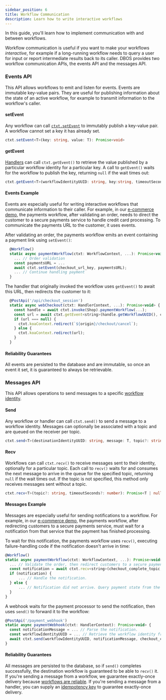 ```yaml
---
sidebar_position: 6
title: Workflow Communication
description: Learn how to write interactive workflows
---
```


In this guide, you'll learn how to implement communication with and between workflows.

Workflow communication is useful if you want to make your workflows _interactive_, for example if a long-running workflow needs to query a user for input or report intermediate results back to its caller.
DBOS provides two workflow communication APIs, the events API and the messages API.

### Events API

This API allows workflows to emit and listen for events.
Events are immutable key-value pairs.
They are useful for publishing information about the state of an active workflow, for example to transmit information to the workflow's caller.

#### setEvent

Any workflow can call [`ctxt.setEvent`](../reference/contexts#workflowctxtsetevent) to immutably publish a key-value pair.
A workflow cannot set a key it has already set.

```typescript
ctxt.setEvent<T>(key: string, value: T): Promise<void>
```

#### getEvent

[Handlers](../tutorials/http-serving-tutorial.md#handlers) can call `ctxt.getEvent()` to retrieve the value published by a particular workflow identity for a particular key.
A call to `getEvent()` waits for the workflow to publish the key, returning `null` if the wait times out:

```typescript
ctxt.getEvent<T>(workflowIdentityUUID: string, key:string, timeoutSeconds?: number);
```

#### Events Example

Events are especially useful for writing interactive workflows that communicate information to their caller.
For example, in our [e-commerce demo](https://github.com/dbos-inc/dbos-demo-apps/tree/main/e-commerce), the payments workflow, after validating an order, needs to direct the customer to a secure payments service to handle credit card processing.
To communicate the payments URL to the customer, it uses events.

After validating an order, the payments workflow emits an event containing a payment link using `setEvent()`:

```javascript
  @Workflow()
  static async paymentWorkflow(ctxt: WorkflowContext, ...): Promise<void> {
    ... // Order validation
    const paymentsURL = ...
    await ctxt.setEvent(checkout_url_key, paymentsURL);
    ... // Continue handling payment
  }
```

The handler that originally invoked the workflow uses `getEvent()` to await this URL, then redirects the customer to it:

```javascript
  @PostApi('/api/checkout_session')
  static async webCheckout(ctxt: HandlerContext, ...): Promise<void> {
    const handle = await ctxt.invoke(Shop).paymentWorkflow(...);
    const url = await ctxt.getEvent<string>(handle.getWorkflowUUID(), checkout_url_key);
    if (url === null) {
      ctxt.koaContext.redirect(`${origin}/checkout/cancel`);
    } else {
      ctxt.koaContext.redirect(url);
    }
  }
```

#### Reliability Guarantees

All events are persisted to the database and are immutable, so once an event it set, it is guaranteed to always be retrievable.

### Messages API
This API allows operations to send messages to a specific [workflow identity](./workflow-tutorial#workflow-identity).

#### Send

Any workflow or handler can call `ctxt.send()` to send a message to a workflow identity.
Messages can optionally be associated with a topic and are queued on the receiver per topic.

```typescript
ctxt.send<T>(destinationIdentityUUID: string, message: T, topic?: string): Promise<void>;
```

#### Recv

Workflows can call `ctxt.recv()` to receive messages sent to their identity, optionally for a particular topic.
Each call to `recv()` waits for and consumes the next message to arrive in the queue for the specified topic, returning `null` if the wait times out.
If the topic is not specified, this method only receives messages sent without a topic.

```typescript
ctxt.recv<T>(topic?: string, timeoutSeconds?: number): Promise<T | null>
```

#### Messages Example

Messages are especially useful for sending notifications to a workflow.
For example, in our [e-commerce demo](https://github.com/dbos-inc/dbos-demo-apps/tree/main/e-commerce), the payments workflow, after redirecting customers to a secure payments service, must wait for a notification from that service that the payment has finished processing.

To wait for this notification, the payments workflow uses `recv()`, executing failure-handling code if the notification doesn't arrive in time:

```javascript
@Workflow()
static async paymentWorkflow(ctxt: WorkflowContext, ...): Promise<void> {
  ... // Validate the order, then redirect customers to a secure payments service.
  const notification = await ctxt.recv<string>(checkout_complete_topic, timeout);
  if (notification) {
      ... // Handle the notification.
  } else {
      ... // Notification did not arrive. Query payment state from the payment provider.
  }
}
```

A webhook waits for the payment processor to send the notification, then uses `send()` to forward it to the workflow:

```javascript
@PostApi('/payment_webhook')
static async paymentWebhook(ctxt: HandlerContext): Promise<void> {
  const notificationMessage = ... // Parse the notification.
  const workflowIdentityUUID = ... // Retrieve the workflow identity from notification metadata.
  await ctxt.send(workflowIdentityUUID, notificationMessage, checkout_complete_topic);
}
```

#### Reliability Guarantees

All messages are persisted to the database, so if `send()` completes successfully, the destination workflow is guaranteed to be able to `recv()` it.
If you're sending a message from a workflow, we guarantee exactly-once delivery because [workflows are reliable](./workflow-tutorial#reliability-guarantees).
If you're sending a message from a handler, you can supply an [idempotency key](../reference/contexts#handlerctxtsend) to guarantee exactly-once delivery.

